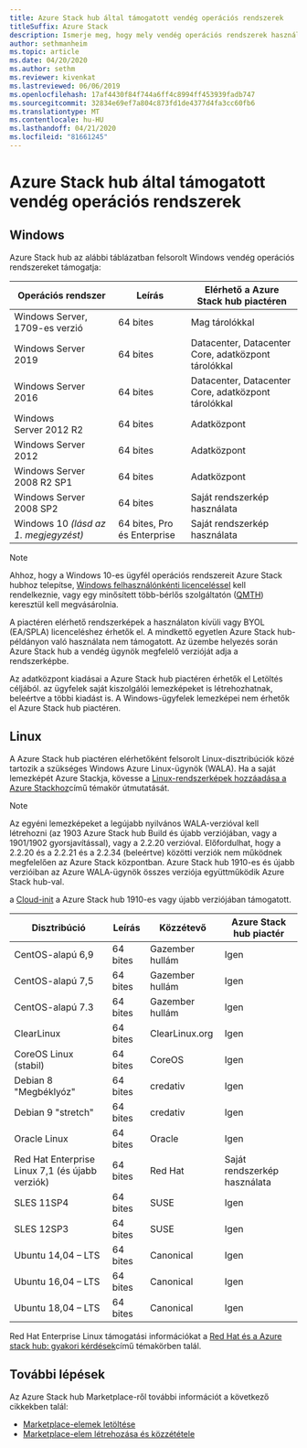 ```yaml
---
title: Azure Stack hub által támogatott vendég operációs rendszerek
titleSuffix: Azure Stack
description: Ismerje meg, hogy mely vendég operációs rendszerek használhatók Azure Stack központban.
author: sethmanheim
ms.topic: article
ms.date: 04/20/2020
ms.author: sethm
ms.reviewer: kivenkat
ms.lastreviewed: 06/06/2019
ms.openlocfilehash: 17af4430f84f744a6ff4c8994ff453939fadb747
ms.sourcegitcommit: 32834e69ef7a804c873fd1de4377d4fa3cc60fb6
ms.translationtype: MT
ms.contentlocale: hu-HU
ms.lasthandoff: 04/21/2020
ms.locfileid: "81661245"
---
```

# <a name="guest-operating-systems-supported-on-azure-stack-hub"></a>Azure Stack hub által támogatott vendég operációs rendszerek

## <a name="windows"></a>Windows

Azure Stack hub az alábbi táblázatban felsorolt Windows vendég operációs rendszereket támogatja:

| Operációs rendszer | Leírás | Elérhető a Azure Stack hub piactéren |
| --- | --- | --- |
| Windows Server, 1709-es verzió | 64 bites | Mag tárolókkal |
| Windows Server 2019 | 64 bites |  Datacenter, Datacenter Core, adatközpont tárolókkal |
| Windows Server 2016 | 64 bites |  Datacenter, Datacenter Core, adatközpont tárolókkal |
| Windows Server 2012 R2 | 64 bites |  Adatközpont |
| Windows Server 2012 | 64 bites |  Adatközpont |
| Windows Server 2008 R2 SP1 | 64 bites |  Adatközpont |
| Windows Server 2008 SP2 | 64 bites |  Saját rendszerkép használata |
| Windows 10 *(lásd az 1. megjegyzést)* | 64 bites, Pro és Enterprise | Saját rendszerkép használata |

> [!NOTE]
> Ahhoz, hogy a Windows 10-es ügyfél operációs rendszereit Azure Stack hubhoz telepítse, [Windows felhasználónkénti licenceléssel](https://www.microsoft.com/licensing/product-licensing/windows10.aspx) kell rendelkeznie, vagy egy minősített több-bérlős szolgáltatón ([QMTH](https://www.microsoft.com/en-us/CloudandHosting/licensing_sca.aspx)) keresztül kell megvásárolnia.

A piactéren elérhető rendszerképek a használaton kívüli vagy BYOL (EA/SPLA) licenceléshez érhetők el. A mindkettő egyetlen Azure Stack hub-példányon való használata nem támogatott. Az üzembe helyezés során Azure Stack hub a vendég ügynök megfelelő verzióját adja a rendszerképbe.

Az adatközpont kiadásai a Azure Stack hub piactéren érhetők el Letöltés céljából. az ügyfelek saját kiszolgálói lemezképeket is létrehozhatnak, beleértve a többi kiadást is. A Windows-ügyfelek lemezképei nem érhetők el Azure Stack hub piactéren.

## <a name="linux"></a>Linux

A Azure Stack hub piactéren elérhetőként felsorolt Linux-disztribúciók közé tartozik a szükséges Windows Azure Linux-ügynök (WALA). Ha a saját lemezképét Azure Stackja, kövesse a [Linux-rendszerképek hozzáadása a Azure Stackhoz](azure-stack-linux.md)című témakör útmutatását.

> [!NOTE]
> Az egyéni lemezképeket a legújabb nyilvános WALA-verzióval kell létrehozni (az 1903 Azure Stack hub Build és újabb verziójában, vagy a 1901/1902 gyorsjavítással), vagy a 2.2.20 verzióval. Előfordulhat, hogy a 2.2.20 és a 2.2.21 és a 2.2.34 (beleértve) közötti verziók nem működnek megfelelően az Azure Stack központban. Azure Stack hub 1910-es és újabb verzióiban az Azure WALA-ügynök összes verziója együttműködik Azure Stack hub-val.
>
> a [Cloud-init](https://cloud-init.io/) a Azure Stack hub 1910-es vagy újabb verziójában támogatott.

| Disztribúció | Leírás | Közzétevő | Azure Stack hub piactér |
| --- | --- | --- | --- |
| CentOS-alapú 6,9 | 64 bites | Gazember hullám | Igen |
| CentOS-alapú 7,5 | 64 bites | Gazember hullám | Igen |
| CentOS-alapú 7.3 | 64 bites | Gazember hullám | Igen |
| ClearLinux | 64 bites | ClearLinux.org | Igen |
| CoreOS Linux (stabil) |  64 bites | CoreOS | Igen |
| Debian 8 "Megbéklyóz" | 64 bites | credativ |  Igen |
| Debian 9 "stretch" | 64 bites | credativ | Igen |
| Oracle Linux | 64 bites | Oracle | Igen |
| Red Hat Enterprise Linux 7,1 (és újabb verziók) | 64 bites | Red Hat | Saját rendszerkép használata |
| SLES 11SP4 | 64 bites | SUSE | Igen |
| SLES 12SP3 | 64 bites | SUSE | Igen |
| Ubuntu 14,04 – LTS | 64 bites | Canonical | Igen |
| Ubuntu 16,04 – LTS | 64 bites | Canonical | Igen |
| Ubuntu 18,04 – LTS | 64 bites | Canonical | Igen |

Red Hat Enterprise Linux támogatási információkat a [Red Hat és a Azure stack hub: gyakori kérdések](https://access.redhat.com/articles/3413531)című témakörben talál.

## <a name="next-steps"></a>További lépések

Az Azure Stack hub Marketplace-ről további információt a következő cikkekben talál:

- [Marketplace-elemek letöltése](azure-stack-download-azure-marketplace-item.md)  
- [Marketplace-elem létrehozása és közzététele](azure-stack-create-and-publish-marketplace-item.md)
